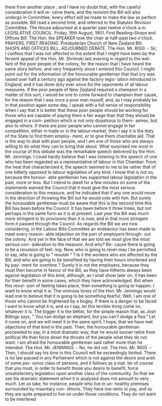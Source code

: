 there from another place ; and I have no doubt that, with the careful consideration it will re- ceive there, and the revision the Bill will also undergo in Committee, every effort will be made to make the law as perfect as possible. Bill read a second time, and referred to the Statutes Revision Committee. The House adjourned at a quarter past twelve o'clock a.m. LEGISLATIVE COUNCIL. Friday, 16th August, 1901. First Reading-Shops and Offices Bill. The Hon. the SPEAKER took the chair at half-past two o'clock. PRAYERS. FIRST READING. Presbyterian Church of New Zealand Bill. SHOPS AND OFFICES BILL. ADJOURNED DEBATE. The Hon. Mr. RIGG .- Sir, I confess that I was not affected to the extent that I might have been by the fervent appeal of the Hon. Mr. Shrimski last evening in regard to the wel- fare of the poor people of the colony, for the reason that I have heard the same story before, and very frequently since I entered this Council. I might point out for the information of the honourable gentleman that that cry was raised over half a century ago against the factory legis- lation introduced in England, and it has done duty ever since for the opponents of all labour measures. If the poor people of New Zealand required a champion in a matter of this sort, I would be one to come forward to champion their cause, for the reason that I was once a poor man myself, and, as I may probably be in that position again some day, I speak with a full sense of responsibility when I say that it is better that these poor people should be working for those who are capable of paying them a fair wage than that they should be engaged in a com- petition which is not only disastrous to them- selves, but also to others. If there are poor people who cannot engage in fair competition, either in trade or in the labour-market, then I say it is the duty of the State to find them employ- ment, or to give them charitable aid. That is the way to deal with poor people, and I am one of those who are always willing to do what they can to bring that about. What surprised me most in the course of this debate was the remarkable speech delivered by the Hon. Mr. Jennings. I could hardly believe that I was listening to the speech of one who has been regarded as a representative of labour in this Chamber. From the heat that characterized it, the speech seemed to me to be rather that of one bitterly opposed to labour legislation of any kind. I know that is not so, because the honour- able gentleman has supported labour legislation in the past, more or less. But I intend to dwell for a few minutes on some of the statements warned the Council that it must give the most serious consideration to this measure, and he indicated that if any one would move in the direction of throwing the Bill out he would vote with him. But surely the honourable gentleman must be aware that this is the second time this Bill has been before the Council. It has been before it three times, but not perhaps in the same form as it is at present. Last year the Bill was much more stringent in its provisions than it is now, and in that more stringent form it passed through the Council. As regards the Bill we are now considering, in the Labour Bills Committee an endeavour has been made to meet every reason- able objection on the part of employers through- out the colony. And yet in the face of that we are told we must give the most serious con- sideration to the measure. And why? Be- cause there is going to be a revulsion of feel- ing. Now, who is going to revel-may I be permitted to say, who is going to " revulsh " ? Is it the workers who are affected by the Bill, and who are going to be benefited by having their hours shortened and by pay- ment for overtime ? Surely it is not the employers, because they must then become in favour of the Bill, as they have hitherto always been against legislation of this kind, although, as I shall show later on, it has been for their benefit in some cases, which they have acknowledged. But when this revul- sion of feeling takes place, then something is going to happen. I want to know what it is. The ominous tones of the Hon. Mr. Jennings would lead one to believe that it is going to be something fearful. Well, I am one of those who cannot be frightened by a bogey. If there is a danger to be faced I want to know what it is, and so I say, let this terrible thing come on, whatever it is. The bigger it is the better, for the simple reason that, as Josh Billings says, " You can dodge an elephant, but you can't dodge a flea." Let it come on, and we will meet it in the same spirit, I hope, that we have met objections of that kind in the past. Then, the honourable gentleman proceeded to say, in a most dramatic way, that he would sooner retire from political life than force down the throats of the people what they do not want. I am afraid the honourable gentleman said rather more than he intended. The Hon. Mr. JENNINGS .- No, he did not. The Hon. Mr. RIGG .- Then, I should say his time in this Council will be exceedingly limited. There is no law passed in any Parliament which is not against the desire and wish of some per- sonor class of persons, and it follows as a mat. ter of course that you must, in order to benefit those you desire to benefit, force unsatisfactory legislation upon another class of the community. So that we see his dramatic statement when it is analysed does not amount to very much. Let us take, for instance, people who live in un- healthy premises surrounded by insanitary con- ditions. They have low rents to pay, and so they are quite prepared to live on under those conditions. They do not want to be interfered 